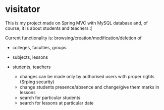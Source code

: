 # visitator

This is my project made on Spring MVC with MySQL database and, of course, it is about students and teachers :)

Current functionality is: browsing/creation/modification/deletion of
- colleges, faculties, groups
- subjects, lessons
- students, teachers

  - changes can be made only by authorised users with proper rights (Srping security)
  - change students presence/absence and change/give them marks in lessons
  - search for particular students
  - search for lessons at particular date
